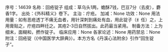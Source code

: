 序号：14639
名称：回疮锭子
组成：草乌头1两，蟾酥7钱，巴豆7分（去皮），麝香1字。
出处：《外科精义》卷下。
主治：疔疮。
加减：None
功效：None
用法用量：如有恶疮透丁不痛无血者，用针深刺到痛处有血，用此锭子（纟任）之，上用膏贴之，疔疮四畔纴之。其疮2-3日自然拔出。此药最当紧用。
制备方法：上为细末，面糊和，撚作锭子。
临床应用：None
各家论述：None
用药禁忌：None
附注：回疮锭（《中国医学大辞典》）。本方方名《丹溪心法附余》引作“回生锭子”。
